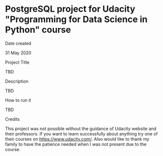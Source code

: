 # PostgreSQL project for Udacity "Programming for Data Science in Python" course

Date created

31 May 2020

Project Title

TBD

Description

TBD

How to run it 

TBD

Credits

This project was not possible without the guidance of Udacity website and their professors. If you want to learn successfully about anything try one of their courses on https://www.udacity.com/. Also would like to thank my family to have the patience needed when I was not present due to the course.
